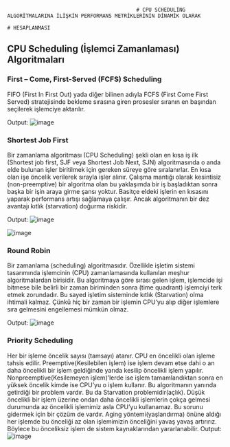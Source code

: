                                               # CPU SCHEDULİNG ALGORİTMALARINA İLİŞKİN PERFORMANS METRİKLERİNİN DİNAMİK OLARAK 
                                                                           # HESAPLANMASI
                                                                          
                                                                          
## CPU Scheduling (İşlemci Zamanlaması) Algoritmaları

### First – Come, First-Served (FCFS) Scheduling 
FIFO (First In First Out) yada diğer bilinen adıyla FCFS (First Come First Served) stratejisinde bekleme sırasına giren
prosesler sıranın en başından seçilerek işlemciye aktarılır.

Output:
![image](https://user-images.githubusercontent.com/93208734/207586929-6db57f88-041d-4f61-ad2d-a52e29fb6be1.png)


### Shortest Job First
Bir zamanlama algoritması (CPU Scheduling) şekli olan en kısa iş ilk (Shortest job first, SJF veya Shortest Job Next, SJN) algoritmasında
o anda elde bulunan işler biritilmek için gereken süreye göre sıralanırlar. En kısa olan işe öncelik verilerek sırayla işler alınır.
Çalışma mantığı olarak kesintisiz (non-preemptive) bir algoritma olan bu yaklaşımda bir iş başladıktan sonra başka bir işin araya girme şansı yoktur. 
Basitçe eldeki işlerin en kısasını yaparak performans artışı sağlamaya çalışır. Ancak algoritmanın bir dez avantajı kıtlık (starvation) doğurma riskidir.

Output:
![image](https://user-images.githubusercontent.com/93208734/207587328-ea32251c-afd2-485d-bd3a-5ffcf80618bf.png)

![image](https://user-images.githubusercontent.com/93208734/207587351-bbbc3fb4-7c0d-46e0-8b2e-d89f7e3ef2a3.png)


### Round Robin
Bir zamanlama (scheduling) algoritmasıdır. Özellikle işletim sistemi tasarımında işlemcinin (CPU) zamanlamasında kullanılan meşhur algoritmalardan birisidir.
Bu algoritmaya göre sırası gelen işlem, işlemcide işi bitmese bile belirli bir zaman biriminden sonra (time quadrant) işlemciyi terk etmek zorundadır.
Bu sayed işletim sisteminde kıtlık (Starvation) olma ihtimali kalmaz. Çünkü hiç bir zaman bir işlemin CPU’yu alıp diğer işlemlere sıra gelmesini engellemesi mümkün olmaz.

Output:
![image](https://user-images.githubusercontent.com/93208734/207587627-939bbdbd-4da4-47db-9828-8601c3f395a6.png)


### Priority Scheduling
Her bir işleme öncelik sayısı (tamsayı) atanır. CPU en öncelikli olan işleme tahsis edilir.
Preemptive(Kesilebilen işlem) ise işlem devam etse dahi o an daha öncelikli bir işlem geldiğinde yarıda kesilip öncelikli işlem yapılır.
Nonpreemptive(Kesilemeyen işlem)’lerde ise işlem tamamlandıktan sonra en yüksek öncelik kimde ise CPU’yu o işlem kullanır.
Bu algoritmanın yanında getirdiği bir problem vardır. Bu da Starvation problemidir(açlık). Düşük öncelikli bir işlem üzerine ondan daha öncelikli 
işlemlerin çokça gelmesi durumunda az öncelikli işlemimiz asla CPU’yu kullanamaz. Bu sorunu gidermek için bir çözüm de vardır.
Aging yöntemi(yaşlandırma) önüne aldığı her işlemde bu önceliği az olan işlemimizin önceliğini yavaş yavaş artırırız. Böylece bu önceliksiz 
işlem de sistem kaynaklarından yararlanabilir.
Output:
![image](https://user-images.githubusercontent.com/93208734/207587744-0c8b278f-d5e4-4caa-8016-ad63f8cb604a.png)



